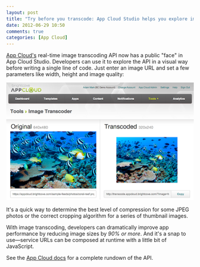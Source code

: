 ```yaml
---
layout: post
title: "Try before you transcode: App Cloud Studio helps you explore image transcoding API"
date: 2012-06-29 10:50
comments: true
categories: [App Cloud]
---
```


[App Cloud's][1] real-time image transcoding API now has a public "face" in
App Cloud Studio. Developers can use it to explore the API in a visual way
before writing a single line of code. Just enter an image URL and set a few
parameters like width, height and image quality:

![Screen shot](/images/blog/app-cloud-transcoding.png)

It's a quick way to determine the best level of compression for some JPEG
photos or the correct cropping algorithm for a series of thumbnail images.

With image transcoding, developers can dramatically improve app performance by
reducing image sizes by _90% or more_. And it's a snap to use—service URLs can
be composed at runtime with a little bit of JavaScript.

See the [App Cloud docs][2] for a complete rundown of the API.

[1]: http://appcloud.brightcove.com
[2]: http://support.brightcove.com/en/docs/transcoding-images
